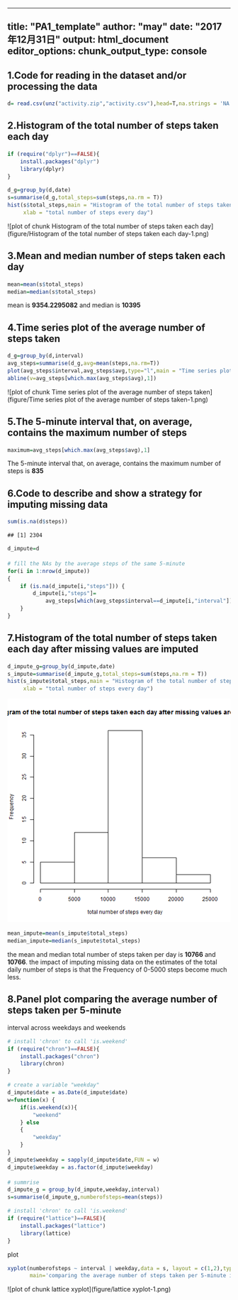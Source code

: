 

---
title: "PA1_template"
author: "may"
date: "2017年12月31日"
output: html_document
editor_options: 
  chunk_output_type: console
---



## 1.Code for reading in the dataset and/or processing the data

```r
d= read.csv(unz("activity.zip","activity.csv"),head=T,na.strings = 'NA')
```

## 2.Histogram of the total number of steps taken each day  

```r
if (require("dplyr")==FALSE){
    install.packages("dplyr")
    library(dplyr)
}
```


```r
d_g=group_by(d,date)
s=summarise(d_g,total_steps=sum(steps,na.rm = T))
hist(s$total_steps,main = "Histogram of the total number of steps taken each day",
     xlab = "total number of steps every day")
```

![plot of chunk Histogram of the total number of steps taken each day](figure/Histogram of the total number of steps taken each day-1.png)

## 3.Mean and median number of steps taken each day

```r
mean=mean(s$total_steps)
median=median(s$total_steps)
```
mean is **9354.2295082** and median is **10395**

## 4.Time series plot of the average number of steps taken

```r
d_g=group_by(d,interval)
avg_steps=summarise(d_g,avg=mean(steps,na.rm=T))
plot(avg_steps$interval,avg_steps$avg,type="l",main = "Time series plot of the average number of steps taken")
abline(v=avg_steps[which.max(avg_steps$avg),1])
```

![plot of chunk Time series plot of the average number of steps taken](figure/Time series plot of the average number of steps taken-1.png)

## 5.The 5-minute interval that, on average, contains the maximum number of steps 

```r
maximum=avg_steps[which.max(avg_steps$avg),1]
```
The 5-minute interval that, on average, contains the maximum number of steps 
is **835**

## 6.Code to describe and show a strategy for imputing missing data

```r
sum(is.na(d$steps))
```

```
## [1] 2304
```

```r
d_impute=d

# fill the NAs by the average steps of the same 5-minute
for(i in 1:nrow(d_impute))
{
    if (is.na(d_impute[i,"steps"])) {
        d_impute[i,"steps"]=
            avg_steps[which(avg_steps$interval==d_impute[i,"interval"]),"avg"]
    }
}
```

## 7.Histogram of the total number of steps taken each day after missing values are imputed

```r
d_impute_g=group_by(d_impute,date)
s_impute=summarise(d_impute_g,total_steps=sum(steps,na.rm = T))
hist(s_impute$total_steps,main = "Histogram of the total number of steps taken each day after missing values are imputed",
     xlab = "total number of steps every day")
```

![plot of chunk histogram](figure/histogram-1.png)

```r
mean_impute=mean(s_impute$total_steps)
median_impute=median(s_impute$total_steps)
```
the mean and median total number of steps taken per day is **10766** and **10766**. the impact of imputing missing data on the estimates of the total daily number of steps is that the Frequency of 0-5000 steps become much less. 


## 8.Panel plot comparing the average number of steps taken per 5-minute 
interval across weekdays and weekends

```r
# install 'chron' to call 'is.weekend'
if (require("chron")==FALSE){
    install.packages("chron")
    library(chron)
}
```



```r
# create a variable "weekday"
d_impute$date = as.Date(d_impute$date)
w=function(x) {
    if(is.weekend(x)){
        "weekend"
    } else
    {
        "weekday"
    }
}
d_impute$weekday = sapply(d_impute$date,FUN = w)
d_impute$weekday = as.factor(d_impute$weekday)

# summrise
d_impute_g = group_by(d_impute,weekday,interval)
s=summarise(d_impute_g,numberofsteps=mean(steps))
```


```r
# install 'chron' to call 'is.weekend'
if (require("lattice")==FALSE){
    install.packages("lattice")
    library(lattice)
}
```

plot

```r
xyplot(numberofsteps ~ interval | weekday,data = s, layout = c(1,2),type="l",
       main='comparing the average number of steps taken per 5-minute interval across weekdays and weekends')
```

![plot of chunk lattice xyplot](figure/lattice xyplot-1.png)


